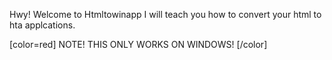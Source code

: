 Hwy! Welcome to Htmltowinapp
I will teach you how to convert your html to hta applcations.

[color=red] NOTE! THIS ONLY WORKS ON WINDOWS! [/color]
